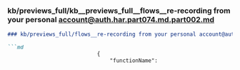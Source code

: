### kb/previews_full/kb__previews_full__flows__re-recording from your personal account@auth.har.part074.md.part002.md

```md
### kb/previews_full/flows__re-recording from your personal account@auth.har.part074.md (part 002)

```md
                            {
                                "functionName": 
```

```

```
